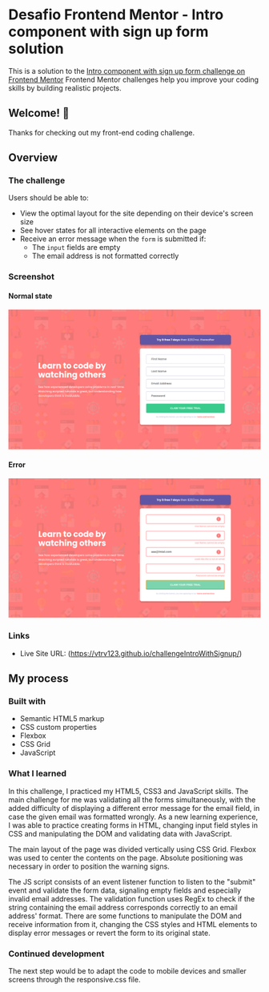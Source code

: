 # Desafio Frontend Mentor - Intro component with sign up form solution

This is a solution to the [Intro component with sign up form challenge on Frontend Mentor](https://www.frontendmentor.io/challenges/intro-component-with-signup-form-5cf91bd49edda32581d28fd1) Frontend Mentor challenges help you improve your coding skills by building realistic projects. 

## Welcome! 👋

Thanks for checking out my front-end coding challenge.

## Overview

### The challenge

Users should be able to:

- View the optimal layout for the site depending on their device's screen size
- See hover states for all interactive elements on the page
- Receive an error message when the `form` is submitted if:
  - The `input` fields are empty
  - The email address is not formatted correctly

### Screenshot
#### Normal state
![](./screenshot.png)
#### Error
![](./screenshot-error.png)

### Links

- Live Site URL: (https://vtrv123.github.io/challengeIntroWithSignup/)

## My process

### Built with

- Semantic HTML5 markup
- CSS custom properties
- Flexbox
- CSS Grid
- JavaScript

### What I learned

In this challenge, I practiced my HTML5, CSS3 and JavaScript skills. The main challenge for me was validating all the forms simultaneously, with the added difficulty of displaying a different error message for the email field, in case the given email was formatted wrongly. As a new learning experience, I was able to practice creating forms in HTML, changing input field styles in CSS and manipulating the DOM and validating data with JavaScript.

The main layout of the page was divided vertically using CSS Grid. Flexbox was used to center the contents on the page. Absolute positioning was necessary in order to position the warning signs.

The JS script consists of an event listener function to listen to the "submit" event and validate the form data, signaling empty fields and especially invalid email addresses. The validation function uses RegEx to check if the string containing the email address corresponds correctly to an email address' format. There are some functions to manipulate the DOM and receive information from it, changing the CSS styles and HTML elements to display error messages or revert the form to its original state.

### Continued development

The next step would be to adapt the code to mobile devices and smaller screens through the responsive.css file.
